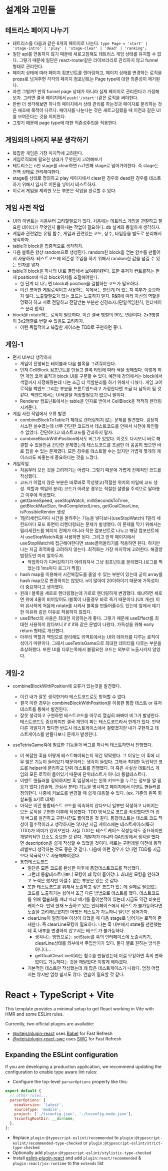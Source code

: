 # 설계와 고민들

## 테트리스 페이지 나누기

- 테트리스를 다음과 같은 6개의 페이지로 나눈다. `type Page = 'start' | 'stage-intro' | 'play' | 'stage-clear' | 'dead' | 'ranking';`
- 일단 api를 연동하지 않기 때문에 새로고침해도 테트리스 게임 상태를 유지할 수 없다. 그렇기 때문에 일단은 react-router같은 라이브러리로 관리하지 않고 funnel 형태로 관리한다.
- 페이지 상태에 따라 페이지 컴포넌트를 렌더링하고, 페이지 상태를 변경하는 로직을 props로 넘겨주면 각각의 페이지 컴포넌트는 Page type에 대한 의존성이 제거된다.
- 과연 그럴까? 만약 funnel page 상태가 아니라 실제 페이지로 관리한다고 가정해보자. 그러면 결국 페이지에서 `push('/start')`같은 로직을 써야한다.
- 한번 더 생각해보면 하나의 페이지에서 상태 관리를 하는것과 페이지로 분리하는 것은 애초에 목적이 다르다. 페이지를 나눈다는 것은 새로고침했을 때 이전과 같은 UI를 보여준다는 것을 의미한다.
- 그렇기 때문에 page type에 대한 의존성주입을 적용한다.

## 게임외의 나머지 부분 생각하기

- 복잡한 게임은 가장 마지막에 고려한다.
- 게임로직외에 필요한 상태가 무엇인지 고려해보기
- 테트리스는 n번 stage를 clear하면 n+1번째 stage로 넘어가야한다. 즉 stage는 전역 상태로 관리해야한다.
- stage를 상태로 정의하고 play 페이지에서 clear한 경우와 dead한 경우를 테스트하기 위해서 임시로 버튼을 넣어서 테스트하자.
- 이로서 게임을 제외한 모든 부분은 작업을 완료할 수 있다.

## 게임 사전 작업

- UI와 이벤트는 처음부터 고려할필요가 없다. 처음에는 테트리스 게임을 관찰하고 필요한 데이터가 무엇인지 뽑아내는 작업이 필요하다. db 설계와 동일하게 생각하자.
- 게임과 관련없는 유틸 함수, 게임과 관련있는 코드, 상수, 타입등을 별도로 분리해서 생각하자.
- table과 block을 집중적으로 생각하자.
- 다음 블록은 항상 random으로 생성된다. random한 block을 얻는 함수를 만들어서 사용하자. 테스트코드에 의존성 주입을 하기 위해서 random한 값을 넘길 수 있는 인자를 넣자.
- table과 block을 하나의 UI로 결합해서 보여줘야한다. 또한 유저가 컨트롤하는 현재 position에 따라 block위치를 조절해야한다.
  - 한 단계 더 나누면 block과 position을 결합하는 코드가 필요하다.
  - 이건 코어한 게임로직이고 사용하는 쪽에서는 한단계 더 있는지 여부가 중요하지 않다. 노출할필요가 없는 코드는 노출하지 말자. R&R에 따라 자신의 역할을 명확히 하고 서로 전달하고 전달받는 부분만 신경쓰자.(단일책임원칙, 인터페이스 분리 원칙)
- block을 rotate하는 로직이 필요하다. 이건 결국 행렬의 90도 변환이다. 2x3행렬이 3x2행렬로 변할 수 있음도 고려하자.
  - 이런 독립적이고 복잡한 케이스는 TDD로 구현하면 좋다.

## 게임-1

- 먼저 UI부터 생각하자
  - 게임이 진행되는 테이블과 다음 블록을 그려줘야한다.
  - 먼저 CellBlock 컴포넌트를 만들고 블록 타입에 따라 색을 정해줬다. 이렇게 하면 게임 코어 로직과 block UI를 구분할 수 있다. 예전에 강의에서는 block에서 색깔까지 지정해줬는데 나는 조금 더 역할분리를 하기 위해서 나눴다. 게임 코어 로직을 백엔드 그리는 부분을 프론트엔드라고 가정한다면 조금 더 납득이 될 것 같다. 백엔드에서는 UI색깔을 저장할필요가 없으니 말이다.
  - Renderer 컴포넌트에서는 table을 인자로 받아서 CellBlock을 적적히 렌더링시켜준다.
- 게임 사전 작업에서 오류 발견
  - combineBlockToTable가 제대로 렌더링되지 않는 문제를 발견했다. 굉장히 사소한 실수였는데 너무 간단한 코드라서 테스트코드를 안짜서 사전에 확인할 수 없었다. 간단하다고 테스트코드를 간과하지 말자.
  - combineBlockWithPosition에서도 버그가 있었다. 이것도 다시보니 바로 해결할 수 있을만큼 간단한 문제였는데 테스트코드를 조금만 더 꼼꼼히 짰으면 바로 잡을 수 있는 문제였다. 모든 경우를 테스트할 수는 없지만 가볍게 몇개의 케이스라도 짜좋는게 중요하다는 것을 느꼈다.
- 게임작업
  - 처음부터 모든 것을 고려하기는 어렵다. 그렇기 때문에 가볍게 전체적인 코드를 작성했다.
  - 코드가 어렵지 않은 부분은 바로바로 작성했고(적절한 위치의 파일에 코드 생성. 역할과 책임의 분리) 코드가 어려운 경우는 적절한 설명을 주석으로 달아놓고 이후에 작성했다.
  - getGameSpeed, useStopWatch, milliSecondsToTime, getBlockMaxSize, findCompletedLines, getGoalClearLine, isPossibleRender 생성
  - 1밀리세컨드마다 시간을 올려주는 기능을 넣다보니(useStopWatch) 1밀리 세컨드마다 모드 화면이 리렌더링되는 문제가 발생했다. 이 문제를 막기 위해서는 밀리세컨드를 페이지 전체가 아니라 작은 컴포넌트로 나누고 해당 컴포넌트에서 useStopWatch훅을 사용하면 된다. 그리고 만약 페이지에서 useStopWatch에 접근해야한다면 state끌어올리기를 적용하면 된다. 하지만 나는 지금 최적화를 고려하지 않는다. 최적화는 가장 마지막에 고려한다. 해결방법정도만 미리 알아두자.
    - 작업하다가 디버깅하기가 어려워져서 그냥 컴포넌트를 분리했다.(로그를 찍었는데 1ms마다 로그가 찍힘)
  - hash map을 이용해서 시간복잡도를 줄일 수 있는 부분이 있는데 굳이 array를 hash map으로 변경하지는 않았다. n이 많아야 20이하이기 때문에 가독성이 더 중요하다고 생각했다.
  - 원래 i 블록을 세로로 렌더링했는데 가로로 렌더링하게 변경했다. 왜냐하면 세로면 위에 4줄이 비어있어도 i블록이 나올경우 바로 죽기 때문이다.(UX 개선) 이와 유사하게 처음에 rotate를 시켜서 블록을 만들어줄수도 있는데 앞에서 얘기한 이유와 같은 이유로 적용하지 않았다.
  - useEffect의 사용은 최대한 지양하는게 좋다. 그렇기 때문에 useEffect를 최대한 사용하지 않다보니 if if if와 같은 문법이 나왔다. 가독성을 위해 early return 형태로 개선했다.
  - 아무리 역할과 책임으로 분리해도 리액트에서는 UI와 데이터를 다루는 로직이 섞이기 마련이다. 그래서 useTetrisGame으로 최대한 데이터를 다루는 부분을 추상화했다. 또한 UI를 다루는쪽에서 불필요한 코드는 외부로 노출시키지 않았다.

## 게임-2

- combineBlockWithPosition에 오류가 있는것을 발견했다.
  - 이건 내가 잘못 생각한거라 테스트코드로도 방어할 수 없다.
  - 결국 이런 경우는 combineBlockWithPosition을 이용한 통합 테스트 or 유저테스트를 통해서 발견된다.
  - 잘못 생각하고 구현하면 테스트코드를 아무리 열심히 짜봐야 버그가 발생한다. 테스트코드도 중요하지만 결국 개인이 짜는 테스트코드라서 한계가 있다. 만약 다른 개발자가 짰다면 반드시 테스트케이스에서 걸렸겠지만 내가 구현하고 테스트케이스를 만들다보니 문제가 발생한다.
- useTetrisGame훅에 필요한 기능들과 버그를 하나씩 테스트하면서 진행했다.

  - 이 복잡한 훅을 어떻게 테스트해야되는지 약간 막막했다. 그 이유는 이 훅에 너무 많은 기능이 들어있기 때문이라는 생각이 들었다. 그래서 최대한 독립적인 코드를 helper에 분리하고 단위 테스트를 진행했다. 이 훅은 사실상 테트리스 게임의 모든 로직이 들어있기 때문에 단위테스트가 아니라 통합테스트다.
  - 이벤트 핸들러를 정의하지만 훅 입장에서는 왼쪽 키보드를 누르는 정보를 알 필요가 없다.(캡슐화, 관심사 분리) 기능을 명시하고 페이지에서 이벤트 핸들러를 정의한다. 나중에 키보드를 변경할 때 쉽게 대응할 수 있다. (ex. 기존의 왼쪽 화살표를 a키로 대체)
  - 아직은 이런 통합테스트 코드를 익숙하지 않다보니 일부만 작성하고 나머지는 모든 로직을 구현한 이후에 작성했다. TDD 방식으로 코드를 작성했다면 더 쉽게 버그를 발견하고 구현시간도 짧아졌을 것 같다. 통합테스트는 테스트 코드 작성이 필수적이라고 생각하지는 않지만 지금 케이스에는 테스트케이스(특히 TDD)가 의미가 있어보인다. 사실 TDD는 테스트케이스 작성능력도 중요하지만 개발외적인 요소도 중요한 것 같다. 개발자가 아니라 QA입장에서 생각을 했다면 description을 쉽게 작성할 수 있었을 것이다. 때로는 구현레벨 이전에 동작레벨부터 생각하는 것도 좋은 것 같다. 다음에 이런 경우가 있다면 TDD를 지금보다 적극적으로 사용해봐야겠다.
  - 통합테스트코드
    - 일단은 모든 코드를 완성한 이후에 통합테스트코드를 작성했다.
    - 그런데 통합테스트다보니 모킹이 꽤 많이 들어갔다. 최대한 모킹을 안하려고 노력은 했지만 어쩔수 없는 부분은 있는 것 같다.
    - 또한 테스트코드를 위해서 노출하고 싶은 코드가 있는데 실제로 필요없는 코드를 노출하기는 싫어서 조금 다른 방법으로 테스트를 했다. 테스트코드를 위해 캡슐화를 깨냐 마냐 얘기를 들어본적이 있는데 지금도 약간 비슷한 케이스다. 만약 현재 노출하고 있는 인터페이스에서 테스트가 불가능하다면 노출을 고려해보겠지만 어쨋든 테스트가 가능하니 일단은 넘어가자.
    - clearLine이 일정개수 이상이 되었을 때 다음 stage로 넘어가는 로직이 존재한다. 즉 clearLine모킹이 필요하다. 나는 훅 내부에서 state를 선언했는데 훅 내부를 변경하지 않고서는 테스트가 불가능하다.
      - 생각나는 방법으로는 setState를 훅의 인터페이스에 노출시키기, clearLine상태를 외부에서 주입받기가 있다. 둘다 별로 원하는 방식은 아니다...
      - getGoalClearLine이라는 함수를 만들었는데 이걸 모킹하면 훅의 변화없이도 가능하다는 것을 깨달았다! 이렇게 해야겠다.
    - 기본적인 테스트만 작성했는데 꽤 많은 테스트케이스가 나왔다. 엄청 어렵지는 않지만 엄청 쉽지도 않다. 연습이 필요할 것 같다.

# React + TypeScript + Vite

This template provides a minimal setup to get React working in Vite with HMR and some ESLint rules.

Currently, two official plugins are available:

- [@vitejs/plugin-react](https://github.com/vitejs/vite-plugin-react/blob/main/packages/plugin-react/README.md) uses [Babel](https://babeljs.io/) for Fast Refresh
- [@vitejs/plugin-react-swc](https://github.com/vitejs/vite-plugin-react-swc) uses [SWC](https://swc.rs/) for Fast Refresh

## Expanding the ESLint configuration

If you are developing a production application, we recommend updating the configuration to enable type aware lint rules:

- Configure the top-level `parserOptions` property like this:

```js
export default {
  // other rules...
  parserOptions: {
    ecmaVersion: 'latest',
    sourceType: 'module',
    project: ['./tsconfig.json', './tsconfig.node.json'],
    tsconfigRootDir: __dirname,
  },
};
```

- Replace `plugin:@typescript-eslint/recommended` to `plugin:@typescript-eslint/recommended-type-checked` or `plugin:@typescript-eslint/strict-type-checked`
- Optionally add `plugin:@typescript-eslint/stylistic-type-checked`
- Install [eslint-plugin-react](https://github.com/jsx-eslint/eslint-plugin-react) and add `plugin:react/recommended` & `plugin:react/jsx-runtime` to the `extends` list
